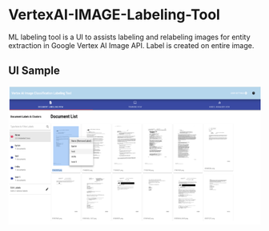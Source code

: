 # VertexAI-IMAGE-Labeling-Tool
ML labeling tool is a UI to assists labeling and relabeling images for entity extraction in Google Vertex AI Image API. Label is created on entire image.

## UI Sample
![User Interface Samle](https://github.com/byronwhitlock-google/VertexAI-Image-Labeling-Tool/raw/main/ui.png)
